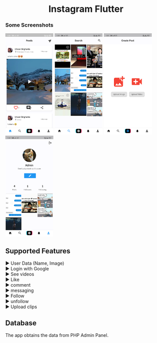 <h1 align="center">
    <br>
    Instagram Flutter
</h1>

### Some Screenshots

<p align="left">
<img src="images/1.png" width="150" hight="600" />
<img src="images/2.png" width="150" hight="600" />
<img src="images/3.png" width="150" hight="600" />
<img src="images/4.png" width="150" hight="600" />
  
</p>





## Supported Features 
                                                                
► User Data (Name, Image)                                         
► Login with Google                            
► See videos                                              
► Like                                                            
► comment                                
► messaging                                   
► Follow                                                             
► unfollow                                                                                                            
► Upload clips                                                                 


## Database

The app obtains the data from PHP Admin Panel.

